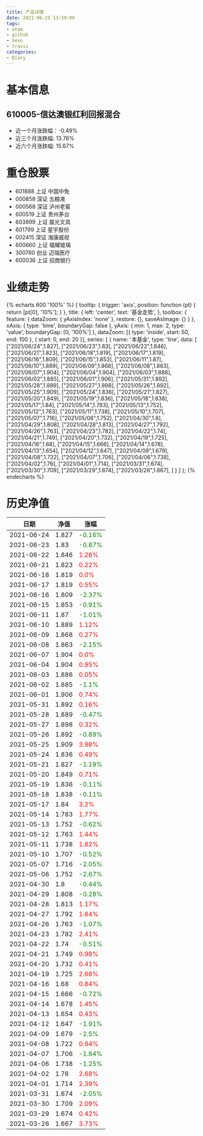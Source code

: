 ```yaml
---
title: 产品详情
date: 2021-06-25 13:59:06
tags:
- atom
- github
- hexo
- travis
categories:
- Diary
---
```


# 基本信息
## 610005-信达澳银红利回报混合
- 近一个月涨跌幅：-0.49%
- 近三个月涨跌幅: 13.76%
- 近六个月涨跌幅: 15.67%

# 重仓股票
- 601888 上证 中国中免
- 000858 深证 五粮液
- 000568 深证 泸州老窖
- 600519 上证 贵州茅台
- 603899 上证 晨光文具
- 601799 上证 星宇股份
- 002415 深证 海康威视
- 600660 上证 福耀玻璃
- 300760 创业 迈瑞医疗
- 600036 上证 招商银行
# 业绩走势

{% echarts 600 '100%' %}
{
  tooltip: {
        trigger: 'axis',
        position: function (pt) {
            return [pt[0], '10%'];
        }
    },
    title: {
        left: 'center',
        text: '基金走势',
    },
    toolbox: {
        feature: {
            dataZoom: {
                yAxisIndex: 'none'
            },
            restore: {},
            saveAsImage: {}
        }
    },
    xAxis: {
        type: 'time',
        boundaryGap: false
    },
    yAxis: {
        min: 1,
        max: 2,
        type: 'value',
        boundaryGap: [0, '100%']
    },
    dataZoom: [{
        type: 'inside',
        start: 50,
        end: 100
    }, {
        start: 0,
        end: 20
    }],
    series: [
        {
            name: '本基金',
            type: 'line',
            data: [
["2021/06/24",1.827],
["2021/06/23",1.83],
["2021/06/22",1.846],
["2021/06/21",1.823],
["2021/06/18",1.819],
["2021/06/17",1.819],
["2021/06/16",1.809],
["2021/06/15",1.853],
["2021/06/11",1.87],
["2021/06/10",1.889],
["2021/06/09",1.868],
["2021/06/08",1.863],
["2021/06/07",1.904],
["2021/06/04",1.904],
["2021/06/03",1.886],
["2021/06/02",1.885],
["2021/06/01",1.906],
["2021/05/31",1.892],
["2021/05/28",1.889],
["2021/05/27",1.898],
["2021/05/26",1.892],
["2021/05/25",1.909],
["2021/05/24",1.836],
["2021/05/21",1.827],
["2021/05/20",1.849],
["2021/05/19",1.836],
["2021/05/18",1.838],
["2021/05/17",1.84],
["2021/05/14",1.783],
["2021/05/13",1.752],
["2021/05/12",1.763],
["2021/05/11",1.738],
["2021/05/10",1.707],
["2021/05/07",1.716],
["2021/05/06",1.752],
["2021/04/30",1.8],
["2021/04/29",1.808],
["2021/04/28",1.813],
["2021/04/27",1.792],
["2021/04/26",1.763],
["2021/04/23",1.782],
["2021/04/22",1.74],
["2021/04/21",1.749],
["2021/04/20",1.732],
["2021/04/19",1.725],
["2021/04/16",1.68],
["2021/04/15",1.666],
["2021/04/14",1.678],
["2021/04/13",1.654],
["2021/04/12",1.647],
["2021/04/09",1.679],
["2021/04/08",1.722],
["2021/04/07",1.706],
["2021/04/06",1.738],
["2021/04/02",1.76],
["2021/04/01",1.714],
["2021/03/31",1.674],
["2021/03/30",1.709],
["2021/03/29",1.674],
["2021/03/26",1.667],
]
        }
    ]
};
{% endecharts %}

# 历史净值

| 日期 | 净值 | 涨幅 |
| --- | --- | --- |
|2021-06-24|1.827|<font color=green>-0.16%</font>|
|2021-06-23|1.83|<font color=green>-0.87%</font>|
|2021-06-22|1.846|<font color=red>1.26%</font>|
|2021-06-21|1.823|<font color=red>0.22%</font>|
|2021-06-18|1.819|<font color=red>0.0%</font>|
|2021-06-17|1.819|<font color=red>0.55%</font>|
|2021-06-16|1.809|<font color=green>-2.37%</font>|
|2021-06-15|1.853|<font color=green>-0.91%</font>|
|2021-06-11|1.87|<font color=green>-1.01%</font>|
|2021-06-10|1.889|<font color=red>1.12%</font>|
|2021-06-09|1.868|<font color=red>0.27%</font>|
|2021-06-08|1.863|<font color=green>-2.15%</font>|
|2021-06-07|1.904|<font color=red>0.0%</font>|
|2021-06-04|1.904|<font color=red>0.95%</font>|
|2021-06-03|1.886|<font color=red>0.05%</font>|
|2021-06-02|1.885|<font color=green>-1.1%</font>|
|2021-06-01|1.906|<font color=red>0.74%</font>|
|2021-05-31|1.892|<font color=red>0.16%</font>|
|2021-05-28|1.889|<font color=green>-0.47%</font>|
|2021-05-27|1.898|<font color=red>0.32%</font>|
|2021-05-26|1.892|<font color=green>-0.89%</font>|
|2021-05-25|1.909|<font color=red>3.98%</font>|
|2021-05-24|1.836|<font color=red>0.49%</font>|
|2021-05-21|1.827|<font color=green>-1.19%</font>|
|2021-05-20|1.849|<font color=red>0.71%</font>|
|2021-05-19|1.836|<font color=green>-0.11%</font>|
|2021-05-18|1.838|<font color=green>-0.11%</font>|
|2021-05-17|1.84|<font color=red>3.2%</font>|
|2021-05-14|1.783|<font color=red>1.77%</font>|
|2021-05-13|1.752|<font color=green>-0.62%</font>|
|2021-05-12|1.763|<font color=red>1.44%</font>|
|2021-05-11|1.738|<font color=red>1.82%</font>|
|2021-05-10|1.707|<font color=green>-0.52%</font>|
|2021-05-07|1.716|<font color=green>-2.05%</font>|
|2021-05-06|1.752|<font color=green>-2.67%</font>|
|2021-04-30|1.8|<font color=green>-0.44%</font>|
|2021-04-29|1.808|<font color=green>-0.28%</font>|
|2021-04-28|1.813|<font color=red>1.17%</font>|
|2021-04-27|1.792|<font color=red>1.64%</font>|
|2021-04-26|1.763|<font color=green>-1.07%</font>|
|2021-04-23|1.782|<font color=red>2.41%</font>|
|2021-04-22|1.74|<font color=green>-0.51%</font>|
|2021-04-21|1.749|<font color=red>0.98%</font>|
|2021-04-20|1.732|<font color=red>0.41%</font>|
|2021-04-19|1.725|<font color=red>2.68%</font>|
|2021-04-16|1.68|<font color=red>0.84%</font>|
|2021-04-15|1.666|<font color=green>-0.72%</font>|
|2021-04-14|1.678|<font color=red>1.45%</font>|
|2021-04-13|1.654|<font color=red>0.43%</font>|
|2021-04-12|1.647|<font color=green>-1.91%</font>|
|2021-04-09|1.679|<font color=green>-2.5%</font>|
|2021-04-08|1.722|<font color=red>0.94%</font>|
|2021-04-07|1.706|<font color=green>-1.84%</font>|
|2021-04-06|1.738|<font color=green>-1.25%</font>|
|2021-04-02|1.76|<font color=red>2.68%</font>|
|2021-04-01|1.714|<font color=red>2.39%</font>|
|2021-03-31|1.674|<font color=green>-2.05%</font>|
|2021-03-30|1.709|<font color=red>2.09%</font>|
|2021-03-29|1.674|<font color=red>0.42%</font>|
|2021-03-26|1.667|<font color=red>3.73%</font>|
